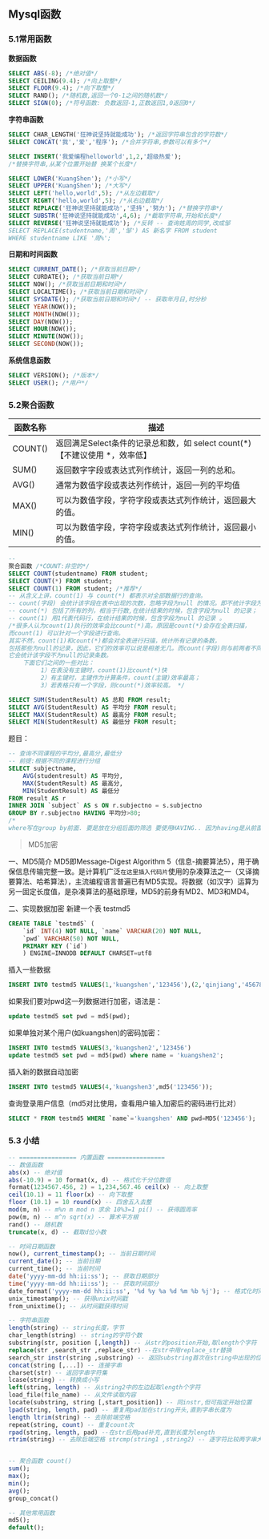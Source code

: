 ## Mysql函数

### 5.1常用函数

**数据函数**

```sql
SELECT ABS(-8); /*绝对值*/ 
SELECT CEILING(9.4); /*向上取整*/ 
SELECT FLOOR(9.4); /*向下取整*/ 
SELECT RAND(); /*随机数,返回一个0-1之间的随机数*/ 
SELECT SIGN(0); /*符号函数: 负数返回-1,正数返回1,0返回0*/
```

**字符串函数**

```sql
SELECT CHAR_LENGTH('狂神说坚持就能成功'); /*返回字符串包含的字符数*/ 
SELECT CONCAT('我','爱','程序'); /*合并字符串,参数可以有多个*/ 

SELECT INSERT('我爱编程helloworld',1,2,'超级热爱');
/*替换字符串,从某个位置开始替 换某个长度*/ 

SELECT LOWER('KuangShen'); /*小写*/ 
SELECT UPPER('KuangShen'); /*大写*/ 
SELECT LEFT('hello,world',5); /*从左边截取*/ 
SELECT RIGHT('hello,world',5); /*从右边截取*/ 
SELECT REPLACE('狂神说坚持就能成功','坚持','努力'); /*替换字符串*/ 
SELECT SUBSTR('狂神说坚持就能成功',4,6); /*截取字符串,开始和长度*/ 
SELECT REVERSE('狂神说坚持就能成功'); /*反转 -- 查询姓周的同学,改成邹 
SELECT REPLACE(studentname,'周','邹') AS 新名字 FROM student 
WHERE studentname LIKE '周%';
```

**日期和时间函数**

```sql
SELECT CURRENT_DATE(); /*获取当前日期*/ 
SELECT CURDATE(); /*获取当前日期*/ 
SELECT NOW(); /*获取当前日期和时间*/ 
SELECT LOCALTIME(); /*获取当前日期和时间*/ 
SELECT SYSDATE(); /*获取当前日期和时间*/ -- 获取年月日,时分秒 
SELECT YEAR(NOW()); 
SELECT MONTH(NOW()); 
SELECT DAY(NOW()); 
SELECT HOUR(NOW()); 
SELECT MINUTE(NOW()); 
SELECT SECOND(NOW());
```

**系统信息函数**

```sql
SELECT VERSION(); /*版本*/ 
SELECT USER(); /*用户*/
```

### 5.2聚合函数

| 函数名称 | 描述                                                         |
| -------- | ------------------------------------------------------------ |
| COUNT()  | 返回满足Select条件的记录总和数，如 select count(*) 【不建议使用 *，效率低】 |
| SUM()    | 返回数字字段或表达式列作统计，返回一列的总和。               |
| AVG()    | 通常为数值字段或表达列作统计，返回一列的平均值               |
| MAX()    | 可以为数值字段，字符字段或表达式列作统计，返回最大的值。     |
| MIN()    | 可以为数值字段，字符字段或表达式列作统计，返回最小的值。     |

```sql
-- 
聚合函数 /*COUNT:非空的*/ 
SELECT COUNT(studentname) FROM student; 
SELECT COUNT(*) FROM student; 
SELECT COUNT(1) FROM student; /*推荐*/ 
-- 从含义上讲，count(1) 与 count(*) 都表示对全部数据行的查询。 
-- count(字段) 会统计该字段在表中出现的次数，忽略字段为null 的情况。即不统计字段为null 的记录。 
-- count(*) 包括了所有的列，相当于行数,在统计结果的时候，包含字段为null 的记录； 
-- count(1) 用1代表代码行，在统计结果的时候，包含字段为null 的记录 。 
/*很多人认为count(1)执行的效率会比count(*)高，原因是count(*)会存在全表扫描，
而count(1) 可以针对一个字段进行查询。
其实不然，count(1)和count(*)都会对全表进行扫描，统计所有记录的条数，
包括那些为null的记录，因此，它们的效率可以说是相差无几。而count(字段)则与前两者不同，
它会统计该字段不为null的记录条数。 
	下面它们之间的一些对比：
		 1）在表没有主键时，count(1)比count(*)快 
		 2）有主键时，主键作为计算条件，count(主键)效率最高； 
		 3）若表格只有一个字段，则count(*)效率较高。 */

SELECT SUM(StudentResult) AS 总和 FROM result; 
SELECT AVG(StudentResult) AS 平均分 FROM result; 
SELECT MAX(StudentResult) AS 最高分 FROM result; 
SELECT MIN(StudentResult) AS 最低分 FROM result;
```

题目：

```sql
-- 查询不同课程的平均分,最高分,最低分 
-- 前提:根据不同的课程进行分组 
SELECT subjectname,
	AVG(studentresult) AS 平均分,
	MAX(StudentResult) AS 最高分,
	MIN(StudentResult) AS 最低分 
FROM result AS r 
INNER JOIN `subject` AS s ON r.subjectno = s.subjectno 
GROUP BY r.subjectno HAVING 平均分>80; 
/*
where写在group by前面. 要是放在分组后面的筛选 要使用HAVING.. 因为having是从前面筛选的字段再筛选，而where是从数据表中的>字段直接进行的筛选的 */
```

> MD5加密

一、MD5简介
MD5即Message-Digest Algorithm 5（信息-摘要算法5），用于确保信息传输完整一致。是计算机广泛`在这里插入代码片`使用的杂凑算法之一（又译摘要算法、哈希算法），主流编程语言普遍已有MD5实现。将数据（如汉字）运算为另一固定长度值，是杂凑算法的基础原理，MD5的前身有MD2、MD3和MD4。

二、实现数据加密
新建一个表 testmd5

```sql
CREATE TABLE `testmd5` ( 
	`id` INT(4) NOT NULL, `name` VARCHAR(20) NOT NULL, 
	`pwd` VARCHAR(50) NOT NULL, 
	PRIMARY KEY (`id`) 
	) ENGINE=INNODB DEFAULT CHARSET=utf8
```

插入一些数据

```sql
INSERT INTO testmd5 VALUES(1,'kuangshen','123456'),(2,'qinjiang','456789') 1
```

如果我们要对pwd这一列数据进行加密，语法是：

```sql
update testmd5 set pwd = md5(pwd);
```

如果单独对某个用户(如kuangshen)的密码加密：

```sql
INSERT INTO testmd5 VALUES(3,'kuangshen2','123456') 
update testmd5 set pwd = md5(pwd) where name = 'kuangshen2';
```

插入新的数据自动加密

```sql
INSERT INTO testmd5 VALUES(4,'kuangshen3',md5('123456')); 
```

查询登录用户信息（md5对比使用，查看用户输入加密后的密码进行比对）

```sql
SELECT * FROM testmd5 WHERE `name`='kuangshen' AND pwd=MD5('123456');
```

### 5.3 小结

```sql
-- ================ 内置函数 ================
-- 数值函数 
abs(x) -- 绝对值 
abs(-10.9) = 10 format(x, d) -- 格式化千分位数值 
format(1234567.456, 2) = 1,234,567.46 ceil(x) -- 向上取整 
ceil(10.1) = 11 floor(x) -- 向下取整 
floor (10.1) = 10 round(x) -- 四舍五入去整 
mod(m, n) -- m%n m mod n 求余 10%3=1 pi() -- 获得圆周率 
pow(m, n) -- m^n sqrt(x) -- 算术平方根 
rand() -- 随机数 
truncate(x, d) -- 截取d位小数 

-- 时间日期函数 
now(), current_timestamp(); -- 当前日期时间 
current_date(); -- 当前日期 
current_time(); -- 当前时间 
date('yyyy-mm-dd hh:ii:ss'); -- 获取日期部分 
time('yyyy-mm-dd hh:ii:ss'); -- 获取时间部分 
date_format('yyyy-mm-dd hh:ii:ss', '%d %y %a %d %m %b %j'); -- 格式化时间 
unix_timestamp(); -- 获得unix时间戳 
from_unixtime(); -- 从时间戳获得时间 

-- 字符串函数 
length(string) -- string长度，字节 
char_length(string) -- string的字符个数 
substring(str, position [,length]) -- 从str的position开始,取length个字符 
replace(str ,search_str ,replace_str) --在str中用replace_str替换
search_str instr(string ,substring) -- 返回substring首次在string中出现的位置 
concat(string [,...]) -- 连接字串 
charset(str) -- 返回字串字符集 
lcase(string) -- 转换成小写 
left(string, length) -- 从string2中的左边起取length个字符 
load_file(file_name) -- 从文件读取内容 
locate(substring, string [,start_position]) -- 同instr,但可指定开始位置 
lpad(string, length, pad) -- 重复用pad加在string开头,直到字串长度为
length ltrim(string) -- 去除前端空格 
repeat(string, count) -- 重复count次 
rpad(string, length, pad) --在str后用pad补充,直到长度为length 
rtrim(string) -- 去除后端空格 strcmp(string1 ,string2) -- 逐字符比较两字串大小 


-- 聚合函数 count() 
sum(); 
max(); 
min(); 
avg(); 
group_concat() 

-- 其他常用函数 
md5(); 
default();
```


